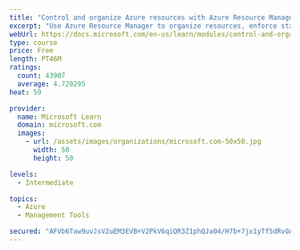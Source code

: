 ```yaml
---
title: "Control and organize Azure resources with Azure Resource Manager"
excerpt: "Use Azure Resource Manager to organize resources, enforce standards, and protect critical assets from deletion."
webUrl: https://docs.microsoft.com/en-us/learn/modules/control-and-organize-with-azure-resource-manager/
type: course
price: Free
length: PT46M
ratings:
  count: 43907
  average: 4.720295
heat: 59

provider:
  name: Microsoft Learn
  domain: microsoft.com
  images:
    - url: /assets/images/organizations/microsoft.com-50x50.jpg
      width: 50
      height: 50

levels:
  - Intermediate

topics:
  - Azure
  - Management Tools

secured: "AFVb6Taw9uvJsV2uEM3EVB+V2PkV6qiQR3Z1phQJa04/H7b+7jx1yTf5dRvOAmBwNm3ugbGo9GC+NGmdBu15z5d8FGKel959yGZ1H+usy/kAoOUS4LJlB45cqmP1rx6iZcTjs87+ngKU9TEIV6KMjVo/DY16BOSGZMSgPeM7XNYFGOY171E9tq4mAMTQte95KPFSOpf/z3b94zJC8xJOQXUPY0zIMd/DaIcnkwLJcvkOsc9PEGNVSRXeX7l1xr/BqxWobVih/yGclLDw0n2UYkyYouQKYAYRQTZLiQHM3ETqRYROIG8aA9Bm9+Wr6THoSFp36yCHYgdVeaw1HLM6E4kOndWKRM+yg4pZLyVO7GjKamf3zMByRuL6IWbm0Ru8kDKQ3fcDrv/UQdfHb8270fxuHmDa24pUM5LFgGrUCfW6nsnsAzBPgVzp6uRPDS1R;kh8S8D26/ooHlH8CfXJD+g=="
---
```


